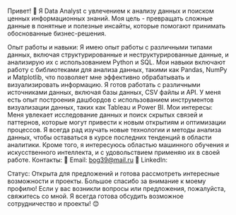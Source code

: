 Привет! 👋
Я Data Analyst с увлечением к анализу данных и поиском ценных информационных знаний. Моя цель - превращать сложные данные в понятные и полезные инсайты, которые помогают принимать обоснованные бизнес-решения.

Опыт работы и навыки:
Я имею опыт работы с различными типами данных, включая структурированные и неструктурированные данные, и анализирую их с использованием Python и SQL.
Мои навыки включают работу с библиотеками для анализа данных, такими как Pandas, NumPy и Matplotlib, что позволяет мне эффективно обрабатывать и визуализировать информацию.
Я готов работать с различными источниками данных, включая базы данных, CSV файлы и API.
У меня есть опыт построения дашбордов с использованием инструментов визуализации данных, таких как Tableau и Power BI.
Мои интересы:
Меня увлекает исследование данных и поиск скрытых связей и паттернов, которые могут привести к новым открытиям и оптимизации процессов.
Я всегда рад изучать новые технологии и методы анализа данных, чтобы оставаться в курсе последних тенденций в области аналитики.
Кроме того, я интересуюсь областью машинного обучения и искусственного интеллекта, и с удовольствием применяю их в своей работе.
Контакты:
📧 Email: bog39@mail.ru
🔗 LinkedIn:

Статус:
Открыта для предложений и готова рассмотреть интересные возможности и проекты.
Большое спасибо за внимание к моему профилю! Если у вас возникли вопросы или предложения, пожалуйста, свяжитесь со мной. Я всегда готова обсудить возможное сотрудничество и проекты! 😊
